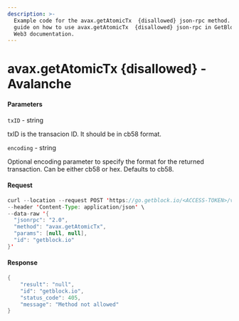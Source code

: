 ```yaml
---
description: >-
  Example code for the avax.getAtomicTx  {disallowed} json-rpc method. Сomplete
  guide on how to use avax.getAtomicTx  {disallowed} json-rpc in GetBlock.io
  Web3 documentation.
---
```


# avax.getAtomicTx {disallowed} - Avalanche

#### Parameters

`txID` - string

txID is the transacion ID. It should be in cb58 format.

`encoding` - string

Optional encoding parameter to specify the format for the returned transaction. Can be either cb58 or hex. Defaults to cb58.

#### Request

```java
curl --location --request POST 'https://go.getblock.io/<ACCESS-TOKEN>/v1/ext/bc/C/rpc' \
--header 'Content-Type: application/json' \
--data-raw '{
  "jsonrpc": "2.0",
  "method": "avax.getAtomicTx",
  "params": [null, null],
  "id": "getblock.io"
}'
```

#### Response

```java
{
    "result": "null",
    "id": "getblock.io",
    "status_code": 405,
    "message": "Method not allowed"
}
```
